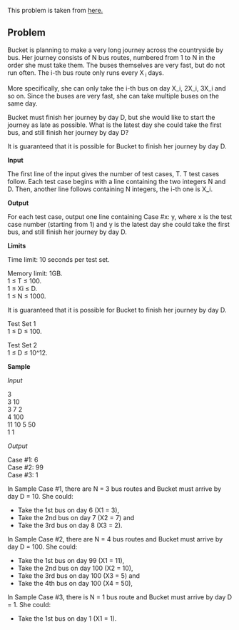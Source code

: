 This problem is taken from [here.](https://codingcompetitions.withgoogle.com/kickstart/round/000000000019ffc8/00000000002d83bf)

## Problem

Bucket is planning to make a very long journey across the countryside by bus. Her journey consists of N bus routes, numbered from 1 to N in
the order she must take them. The buses themselves are very fast, but do not run often. The i-th bus route only runs every X<sub> i </sub> days.

More specifically, she can only take the i-th bus on day X\_i, 2X\_i, 3X\_i and so on. Since the buses are very fast, she can take multiple buses on the same day.

Bucket must finish her journey by day D, but she would like to start the journey as late as possible. What is the latest day she could take the first bus, and still finish her journey by day D?

It is guaranteed that it is possible for Bucket to finish her journey by day D.

**Input**

The first line of the input gives the number of test cases, T. T test cases follow. Each test case begins with a line containing the two integers N and D. Then, another line follows containing N integers, the i-th one is X\_i.

**Output**

For each test case, output one line containing Case #x: y, where x is the test case number (starting from 1) and y is the latest day she could take the first bus, and still finish her journey by day D.

**Limits**

Time limit: 10 seconds per test set.

Memory limit: 1GB.<br/>
1 ≤ T ≤ 100.<br/>
1 ≤ Xi ≤ D.<br/>
1 ≤ N ≤ 1000.<br/>

It is guaranteed that it is possible for Bucket to finish her journey by day D.

Test Set 1<br/>
1 ≤ D ≤ 100.

Test Set 2<br/>
1 ≤ D ≤ 10^12.

**Sample**

*Input*
 
3<br/>
3 10<br/>
3 7 2<br/>
4 100<br/>
11 10 5 50<br/>
1 1

*Output*

Case #1: 6<br/>
Case #2: 99<br/>
Case #3: 1
  
In Sample Case #1, there are N = 3 bus routes and Bucket must arrive by day D = 10. She could:

- Take the 1st bus on day 6 (X1 = 3),
- Take the 2nd bus on day 7 (X2 = 7) and
- Take the 3rd bus on day 8 (X3 = 2).

In Sample Case #2, there are N = 4 bus routes and Bucket must arrive by day D = 100. She could:

- Take the 1st bus on day 99 (X1 = 11),
- Take the 2nd bus on day 100 (X2 = 10),
- Take the 3rd bus on day 100 (X3 = 5) and
- Take the 4th bus on day 100 (X4 = 50),

In Sample Case #3, there is N = 1 bus route and Bucket must arrive by day D = 1. She could:

- Take the 1st bus on day 1 (X1 = 1).
